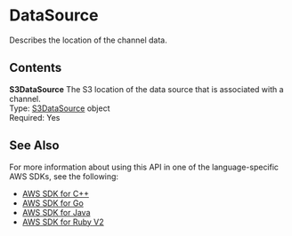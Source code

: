 # DataSource<a name="API_DataSource"></a>

Describes the location of the channel data\.

## Contents<a name="API_DataSource_Contents"></a>

 **S3DataSource**   <a name="SageMaker-Type-DataSource-S3DataSource"></a>
The S3 location of the data source that is associated with a channel\.  
Type: [S3DataSource](API_S3DataSource.md) object  
Required: Yes

## See Also<a name="API_DataSource_SeeAlso"></a>

For more information about using this API in one of the language\-specific AWS SDKs, see the following:
+  [AWS SDK for C\+\+](https://docs.aws.amazon.com/goto/SdkForCpp/sagemaker-2017-07-24/DataSource) 
+  [AWS SDK for Go](https://docs.aws.amazon.com/goto/SdkForGoV1/sagemaker-2017-07-24/DataSource) 
+  [AWS SDK for Java](https://docs.aws.amazon.com/goto/SdkForJava/sagemaker-2017-07-24/DataSource) 
+  [AWS SDK for Ruby V2](https://docs.aws.amazon.com/goto/SdkForRubyV2/sagemaker-2017-07-24/DataSource) 
